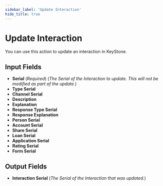 ```yaml
---
sidebar_label: 'Update Interaction'
hide_title: true
---
```


# Update Interaction

You can use this action to update an interaction in KeyStone.

## Input Fields

- **Serial** (*Required*) (*The Serial of the Interaction to update. This will not be modified as part of the update.*)
- **Type Serial**
- **Channel Serial**
- **Description**
- **Explanation**
- **Response Type Serial**
- **Response Explanation**
- **Person Serial**
- **Account Serial**
- **Share Serial**
- **Loan Serial**
- **Application Serial**
- **Rating Serial**
- **Form Serial**

## Output Fields

- **Interaction Serial** (*The Serial of the Interaction that was updated.*)
